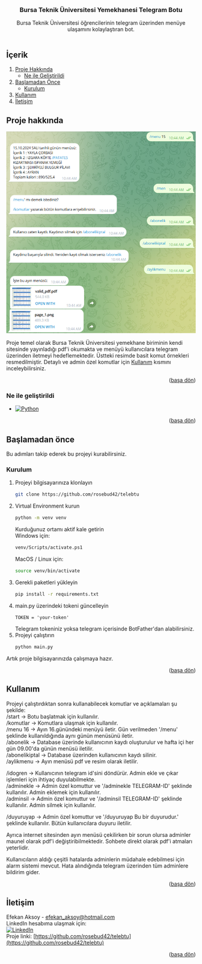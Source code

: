 
<a id="readme-top"></a>




<br />
<div align="center">

<h3 align="center">Bursa Teknik Üniversitesi Yemekhanesi Telegram Botu</h3>

  <p align="center">
    Bursa Teknik Üniversitesi öğrencilerinin telegram üzerinden menüye ulaşamını kolaylaştıran bot.
    <br />
    <br />
</div>



## İçerik

1. [Proje Hakkında](#proje-hakkında)
   - [Ne ile Geliştirildi](#ne-ile-geliştirildi)
2. [Başlamadan Önce](#başlamadan-önce)
   - [Kurulum](#kurulum)
3. [Kullanım](#kullanım)
4. [İletişim](#iletişim)





<!-- ABOUT THE PROJECT -->
## Proje hakkında

![Proje Gösterimi][product-screenshot]

Proje temel olarak Bursa Teknik Üniversitesi yemekhane biriminin kendi sitesinde yayınladığı pdf'i okumakta ve menüyü kullanıcılara telegram üzerinden iletmeyi hedeflemektedir. Üstteki resimde basit komut örnekleri resmedilmiştir. Detaylı ve admin özel komutlar için <a href=#kullanım>Kullanım</a> kısmını inceleybilirsiniz.

<p align="right">(<a href="#readme-top">başa dön</a>)</p>



### Ne ile geliştirildi

* [![Python][Python.js]][Python-url]


<p align="right">(<a href="#readme-top">başa dön</a>)</p>




## Başlamadan önce

Bu adımları takip ederek bu projeyi kurabilirsiniz.


### Kurulum

1. Projeyi bilgisayarınıza klonlayın
   ```sh
   git clone https://github.com/rosebud42/telebtu
   ```
2. Virtual Environment kurun
   ```sh
   python -m venv venv
   ```
   Kurduğunuz ortamı aktif kale getirin <br/>
   Windows için:
   ```sh
   venv/Scripts/activate.ps1
   ``` 
   MacOS / Linux için:
    ```sh
   source venv/bin/activate
   ```
3. Gerekli paketleri yükleyin
   ```sh
   pip install -r requirements.txt
   ```
5. main.py üzerindeki tokeni güncelleyin 
   ```
   TOKEN = 'your-token'
   ```
   Telegram tokeniniz yoksa telegram içerisinde BotFather'dan alabilirsiniz.
6. Projeyi çalıştırın
   ```sh
   python main.py
   ```
  Artık proje bilgisayarınızda çalışmaya hazır.

<p align="right">(<a href="#readme-top">başa dön</a>)</p>



## Kullanım

Projeyi çalıştırdıktan sonra kullanabilecek komutlar ve açıklamaları şu şekilde: <br/>
/start -> Botu başlatmak için kullanılır. <br/>
/komutlar -> Komutlara ulaşmak için kullanılır.<br/>
/menu 16 -> Ayın 16.günündeki menüyü iletir. Gün verilmeden '/menu' şeklinde kullanıldığında aynı günün menüsünü iletir.<br/>
/abonelik -> Database üzerinde kullanıcının kaydı oluşturulur ve hafta içi her gün 09.00'da günün menüsü iletilir.<br/>
/abonelikiptal -> Database üzerinden kullanıcının kaydı silinir.<br/>
/aylikmenu -> Ayın menüsü pdf ve resim olarak iletilir.<br/>

/idogren -> Kullanıcının telegram id'sini döndürür. Admin ekle ve çıkar işlemleri için ihtiyaç duyulabilmekte.<br/>
/adminekle -> Admin özel komuttur ve '/adminekle TELEGRAM-ID' şeklinde kullanılır. Admin eklemek için kullanılır.<br/>
/adminsil -> Admin özel komuttur ve '/adminsil TELEGRAM-ID' şeklinde kullanılır. Admin silmek için kullanılır.<br/>

/duyuruyap -> Admin özel komuttur ve '/duyuruyap Bu bir duyurudur.' şeklinde kullanılır. Bütün kullanıcılara duyuru iletilir.<br/>

Ayrıca internet sitesinden ayın menüsü çekilirken bir sorun olursa adminler maunel olarak pdf'i değiştiribilmektedir. Sohbete direkt olarak pdf'i atmaları yeterlidir.<br/>

Kullanıcıların aldığı çeşitli hatalarda adminlerin müdahale edebilmesi için alarm sistemi mevcut. Hata alındığında telegram üzerinden tüm adminlere bildirim gider.<br/>


<p align="right">(<a href="#readme-top">başa dön</a>)</p>

<!-- CONTACT -->
## İletişim

Efekan Aksoy - efekan_aksoy@hotmail.com <br/>
LinkedIn hesabıma ulaşmak için: <br/> [![LinkedIn][linkedin]][linkedin-url] <br/>
Proje linki: [https://github.com/rosebud42/telebtu](https://github.com/rosebud42/telebtu)<br/>

<p align="right">(<a href="#readme-top">başa dön</a>)</p>


[linkedin-url]: https://www.linkedin.com/in/efekanaksoy35/
[product-screenshot]: readme-photo.png
[Python.js]: https://img.shields.io/badge/python-3670A0?style=for-the-badge&logo=python&logoColor=ffdd54
[Python-url]: https://www.python.org
[linkedin]: https://img.shields.io/badge/LinkedIn-0077B5?style=for-the-badge&logo=linkedin&logoColor=white